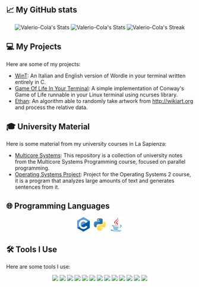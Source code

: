 ## 📈 My GitHub stats

<div class="badges-githubstats">
    <p align="center">
        <img src="https://github-readme-stats.vercel.app/api?username=Valerio-Cola&theme=tokyonight&show_icons=true&hide_border=true&count_private=true" alt="Valerio-Cola's Stats" height="165">
        <img src="https://github-readme-stats.vercel.app/api/top-langs/?username=Valerio-Cola&theme=tokyonight&show_icons=true&hide_border=true&count_private=true" alt="Valerio-Cola's Stats" height="165">
        <img src="https://github-readme-streak-stats.herokuapp.com/?user=Valerio-Cola&theme=tokyonight&hide_border=true" alt="Valerio-Cola's Streak" height="165">
    </p>
</div>

## 💻 My Projects

Here are some of my projects:

- [WinT](https://github.com/Valerio-Cola/WinT): An Italian and English version of Wordle in your terminal written entirely in C.
- [Game Of Life In Your Terminal](https://github.com/Valerio-Cola/Game-Of-Life-In-Your-Terminal): A simple implementation of Conway's Game of Life runnable in your Linux terminal using ncurses library.
- [Ethan](https://github.com/Valerio-Cola/Ethan_): An algorithm able to randomly take artwork from http://wikiart.org and process the relative data.

## 🎓 University Material

Here is some material from my university courses in La Sapienza:

- [Multicore Systems](https://github.com/Valerio-Cola/Sistemi_Multicore): This repository is a collection of university notes from the Multicore Systems Programming course, focused on parallel programming.
- [Operating Systems Project](https://github.com/Valerio-Cola/progetto_sistemi): Project for the Operating Systems 2 course, it is a program that analyzes large amounts of text and generates sentences from it.

## 🌐 Programming Languages

<p align="center">
    <img src="https://raw.githubusercontent.com/devicons/devicon/master/icons/c/c-original.svg" alt="C" width="40" height="40"/>
    <img src="https://raw.githubusercontent.com/devicons/devicon/master/icons/python/python-original.svg" alt="Python" width="40" height="40"/>
    <img src="https://raw.githubusercontent.com/devicons/devicon/master/icons/java/java-original.svg" alt="Java" width="40" height="40"/>
</p>

## 🛠️ Tools I Use

Here are some tools I use:

<p align="center">
    <img src="https://img.shields.io/badge/VSCode-007ACC?style=for-the-badge&logo=visual-studio-code&logoColor=white">
    <img src="https://img.shields.io/badge/Linux-FCC624?style=for-the-badge&logo=linux&logoColor=black">
    <img src="https://img.shields.io/badge/Ubuntu-E95420?style=for-the-badge&logo=ubuntu&logoColor=white">
    <img src="https://img.shields.io/badge/C-A8B9CC?style=for-the-badge&logo=c&logoColor=black">
    <img src="https://img.shields.io/badge/Python-3776AB?style=for-the-badge&logo=python&logoColor=white">
    <img src="https://img.shields.io/badge/GitHub-181717?style=for-the-badge&logo=github&logoColor=white">
    <img src="https://img.shields.io/badge/Git-F05032?style=for-the-badge&logo=git&logoColor=white">
    <img src="https://img.shields.io/badge/Windows%20WSL-4D4D4D?style=for-the-badge&logo=windows-terminal&logoColor=white">
    <img src="https://img.shields.io/badge/Arduino-00979D?style=for-the-badge&logo=arduino&logoColor=white">
    <img src="https://img.shields.io/badge/Bash-4EAA25?style=for-the-badge&logo=gnu-bash&logoColor=white">
    <img src="https://img.shields.io/badge/Adobe%20Illustrator-FF9A00?style=for-the-badge&logo=adobe-illustrator&logoColor=white">
    <img src="https://img.shields.io/badge/VirtualBox-21416b?style=for-the-badge&logo=VirtualBox&logoColor=white">
    <img src="https://img.shields.io/badge/lenovo%20laptop-E2231A?style=for-the-badge&logo=lenovo&logoColor=white">
</p>
